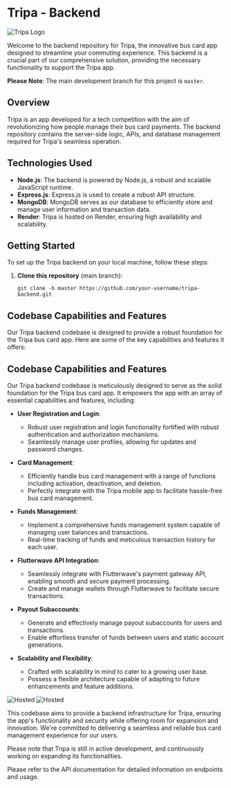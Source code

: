 # Tripa - Backend

![Tripa Logo](tripa_logo.png)

Welcome to the backend repository for Tripa, the innovative bus card app designed to streamline your commuting experience. This backend is a crucial part of our comprehensive solution, providing the necessary functionality to support the Tripa app.

**Please Note**: The main development branch for this project is `master`.

## Overview

Tripa is an app developed for a tech competition with the aim of revolutionizing how people manage their bus card payments. The backend repository contains the server-side logic, APIs, and database management required for Tripa's seamless operation.

## Technologies Used

- **Node.js**: The backend is powered by Node.js, a robust and scalable JavaScript runtime.
- **Express.js**: Express.js is used to create a robust API structure.
- **MongoDB**: MongoDB serves as our database to efficiently store and manage user information and transaction data.
- **Render**: Tripa is hosted on Render, ensuring high availability and scalability.

## Getting Started

To set up the Tripa backend on your local machine, follow these steps:

1. **Clone this repository** (main branch):
   ```shell
   git clone -b master https://github.com/your-username/tripa-backend.git
## Codebase Capabilities and Features

Our Tripa backend codebase is designed to provide a robust foundation for the Tripa bus card app. Here are some of the key capabilities and features it offers:

## Codebase Capabilities and Features

Our Tripa backend codebase is meticulously designed to serve as the solid foundation for the Tripa bus card app. It empowers the app with an array of essential capabilities and features, including:

- **User Registration and Login**:
  - Robust user registration and login functionality fortified with robust authentication and authorization mechanisms.
  - Seamlessly manage user profiles, allowing for updates and password changes.

- **Card Management**:
  - Efficiently handle bus card management with a range of functions including activation, deactivation, and deletion.
  - Perfectly integrate with the Tripa mobile app to facilitate hassle-free bus card management.

- **Funds Management**:
  - Implement a comprehensive funds management system capable of managing user balances and transactions.
  - Real-time tracking of funds and meticulous transaction history for each user.

- **Flutterwave API Integration**:
  - Seamlessly integrate with Flutterwave's payment gateway API, enabling smooth and secure payment processing.
  - Create and manage wallets through Flutterwave to facilitate secure transactions.

- **Payout Subaccounts**:
  - Generate and effectively manage payout subaccounts for users and transactions.
  - Enable effortless transfer of funds between users and static account generations.

- **Scalability and Flexibility**:
  - Crafted with scalability in mind to cater to a growing user base.
  - Possess a flexible architecture capable of adapting to future enhancements and feature additions.


![Hosted](render.png)
![Hosted](triparender.png)



This codebase aims to provide a backend infrastructure for Tripa, ensuring the app's functionality and security while offering room for expansion and innovation. We're committed to delivering a seamless and reliable bus card management experience for our users.

Please note that Tripa is still in active development, and continuously working on  expanding its functionalities. 

Please refer to the API documentation for detailed information on endpoints and usage.



